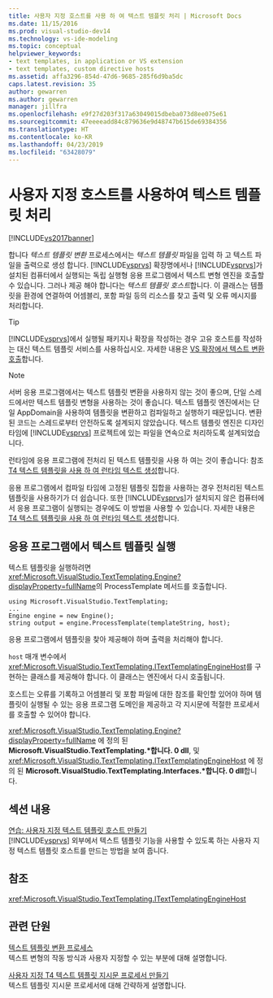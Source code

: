 ```yaml
---
title: 사용자 지정 호스트를 사용 하 여 텍스트 템플릿 처리 | Microsoft Docs
ms.date: 11/15/2016
ms.prod: visual-studio-dev14
ms.technology: vs-ide-modeling
ms.topic: conceptual
helpviewer_keywords:
- text templates, in application or VS extension
- text templates, custom directive hosts
ms.assetid: affa3296-854d-47d6-9685-285f6d9ba5dc
caps.latest.revision: 35
author: gewarren
ms.author: gewarren
manager: jillfra
ms.openlocfilehash: e9f27d203f317a63049015dbeba073d8ee075e61
ms.sourcegitcommit: 47eeeeadd84c879636e9d48747b615de69384356
ms.translationtype: HT
ms.contentlocale: ko-KR
ms.lasthandoff: 04/23/2019
ms.locfileid: "63428079"
---
```

# <a name="processing-text-templates-by-using-a-custom-host"></a>사용자 지정 호스트를 사용하여 텍스트 템플릿 처리
[!INCLUDE[vs2017banner](../includes/vs2017banner.md)]

합니다 *텍스트 템플릿 변환* 프로세스에서는 *텍스트 템플릿* 파일을 입력 하 고 텍스트 파일을 출력으로 생성 합니다. [!INCLUDE[vsprvs](../includes/vsprvs-md.md)] 확장명에서나 [!INCLUDE[vsprvs](../includes/vsprvs-md.md)]가 설치된 컴퓨터에서 실행되는 독립 실행형 응용 프로그램에서 텍스트 변형 엔진을 호출할 수 있습니다. 그러나 제공 해야 합니다는 *텍스트 템플릿 호스트*합니다. 이 클래스는 템플릿을 환경에 연결하여 어셈블리, 포함 파일 등의 리소스를 찾고 출력 및 오류 메시지를 처리합니다.  
  
> [!TIP]
> [!INCLUDE[vsprvs](../includes/vsprvs-md.md)]에서 실행될 패키지나 확장을 작성하는 경우 고유 호스트를 작성하는 대신 텍스트 템플릿 서비스를 사용하십시오. 자세한 내용은 [VS 확장에서 텍스트 변환 호출](../modeling/invoking-text-transformation-in-a-vs-extension.md)합니다.  
  
> [!NOTE]
> 서버 응용 프로그램에서는 텍스트 템플릿 변환을 사용하지 않는 것이 좋으며, 단일 스레드에서만 텍스트 템플릿 변형을 사용하는 것이 좋습니다. 텍스트 템플릿 엔진에서는 단일 AppDomain을 사용하여 템플릿을 변환하고 컴파일하고 실행하기 때문입니다. 변환된 코드는 스레드로부터 안전하도록 설계되지 않았습니다. 텍스트 템플릿 엔진은 디자인 타임에 [!INCLUDE[vsprvs](../includes/vsprvs-md.md)] 프로젝트에 있는 파일을 연속으로 처리하도록 설계되었습니다.  
>   
> 런타임에 응용 프로그램에 전처리 된 텍스트 템플릿을 사용 하 여는 것이 좋습니다: 참조 [T4 텍스트 템플릿을 사용 하 여 런타임 텍스트 생성](../modeling/run-time-text-generation-with-t4-text-templates.md)합니다.  
  
 응용 프로그램에서 컴파일 타임에 고정된 템플릿 집합을 사용하는 경우 전처리된 텍스트 템플릿을 사용하기가 더 쉽습니다. 또한 [!INCLUDE[vsprvs](../includes/vsprvs-md.md)]가 설치되지 않은 컴퓨터에서 응용 프로그램이 실행되는 경우에도 이 방법을 사용할 수 있습니다. 자세한 내용은 [T4 텍스트 템플릿을 사용 하 여 런타임 텍스트 생성](../modeling/run-time-text-generation-with-t4-text-templates.md)합니다.  
  
## <a name="executing-a-text-template-in-your-application"></a>응용 프로그램에서 텍스트 템플릿 실행  
 텍스트 템플릿을 실행하려면 <xref:Microsoft.VisualStudio.TextTemplating.Engine?displayProperty=fullName>의 ProcessTemplate 메서드를 호출합니다.  
  
```  
using Microsoft.VisualStudio.TextTemplating;  
...  
Engine engine = new Engine();  
string output = engine.ProcessTemplate(templateString, host);  
```  
  
 응용 프로그램에서 템플릿을 찾아 제공해야 하며 출력을 처리해야 합니다.  
  
 `host` 매개 변수에서 <xref:Microsoft.VisualStudio.TextTemplating.ITextTemplatingEngineHost>를 구현하는 클래스를 제공해야 합니다. 이 클래스는 엔진에서 다시 호출됩니다.  
  
 호스트는 오류를 기록하고 어셈블리 및 포함 파일에 대한 참조를 확인할 있어야 하며 템플릿이 실행될 수 있는 응용 프로그램 도메인을 제공하고 각 지시문에 적절한 프로세서를 호출할 수 있어야 합니다.  
  
 <xref:Microsoft.VisualStudio.TextTemplating.Engine?displayProperty=fullName> 에 정의 된 **Microsoft.VisualStudio.TextTemplating.\*합니다. 0 dll**, 및 <xref:Microsoft.VisualStudio.TextTemplating.ITextTemplatingEngineHost> 에 정의 된 **Microsoft.VisualStudio.TextTemplating.Interfaces.\*합니다. 0 dll**합니다.  
  
## <a name="in-this-section"></a>섹션 내용  
 [연습: 사용자 지정 텍스트 템플릿 호스트 만들기](../modeling/walkthrough-creating-a-custom-text-template-host.md)  
 [!INCLUDE[vsprvs](../includes/vsprvs-md.md)] 외부에서 텍스트 템플릿 기능을 사용할 수 있도록 하는 사용자 지정 텍스트 템플릿 호스트를 만드는 방법을 보여 줍니다.  
  
## <a name="reference"></a>참조  
 <xref:Microsoft.VisualStudio.TextTemplating.ITextTemplatingEngineHost>  
  
## <a name="related-sections"></a>관련 단원  
 [텍스트 템플릿 변환 프로세스](../modeling/the-text-template-transformation-process.md)  
 텍스트 변형의 작동 방식과 사용자 지정할 수 있는 부분에 대해 설명합니다.  
  
 [사용자 지정 T4 텍스트 템플릿 지시문 프로세서 만들기](../modeling/creating-custom-t4-text-template-directive-processors.md)  
 텍스트 템플릿 지시문 프로세서에 대해 간략하게 설명합니다.
